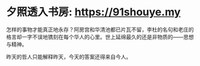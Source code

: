 # 夕照透入书房: https://91shouye.my
怎样的事物才能真正地永存？阿房宫和华清池都已片瓦不留，李杜的名句和老庄的格言却一字不误地镌刻在每个华人的心里。世上延绵最久的还是非物质的——思想与精神。

昨天的哲人只能解释昨天，今天的答案还得来自今人。
